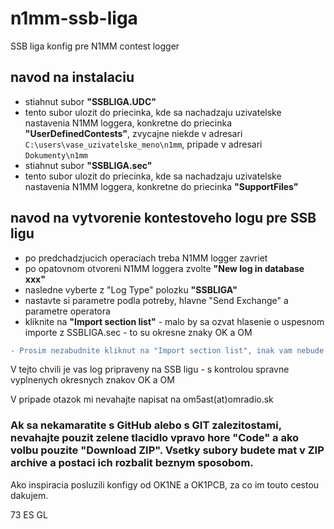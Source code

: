 # n1mm-ssb-liga
SSB liga konfig pre N1MM contest logger 

## navod na instalaciu

- stiahnut subor **"SSBLIGA.UDC"**
- tento subor ulozit do priecinka, kde sa nachadzaju uzivatelske nastavenia N1MM loggera, konkretne do priecinka **"UserDefinedContests"**, zvycajne niekde v adresari `C:\users\vase_uzivatelske_meno\n1mm`, pripade v adresari `Dokumenty\n1mm`
- stiahnut subor **"SSBLIGA.sec"**
- tento subor ulozit do priecinka, kde sa nachadzaju uzivatelske nastavenia N1MM loggera, konkretne do priecinka **"SupportFiles"**

## navod na vytvorenie kontestoveho logu pre SSB ligu

- po predchadzjucich operaciach treba N1MM logger zavriet
- po opatovnom otvoreni N1MM loggera zvolte **"New log in database xxx"**
- nasledne vyberte z "Log Type" polozku **"SSBLIGA"**
- nastavte si parametre podla potreby, hlavne "Send Exchange" a parametre operatora
- kliknite na **"Import section list"** - malo by sa ozvat hlasenie o uspesnom importe z SSBLIGA.sec - to su okresne znaky OK a OM
```diff
- Prosim nezabudnite kliknut na "Import section list", inak vam nebude fungovat kontrola okresnych znakov
```
V tejto chvili je vas log pripraveny na SSB ligu - s kontrolou spravne vyplnenych okresnych znakov OK a OM

V pripade otazok mi nevahajte napisat na om5ast(at)omradio.sk

### Ak sa nekamaratite s GitHub alebo s GIT zalezitostami, nevahajte pouzit zelene tlacidlo vpravo hore "Code" a ako volbu pouzite "Download ZIP". Vsetky subory budete mat v ZIP archive a postaci ich rozbalit  beznym sposobom.

Ako inspiracia posluzili konfigy od OK1NE a OK1PCB, za co im touto cestou dakujem.

73 ES GL
